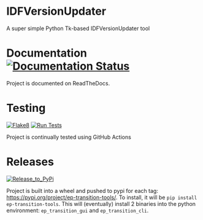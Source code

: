 # IDFVersionUpdater

A super simple Python Tk-based IDFVersionUpdater tool

# Documentation [![Documentation Status](http://readthedocs.org/projects/idfversionupdater-20/badge/?version=latest)](http://idfversionupdater-20.readthedocs.io/en/latest/?badge=latest)

Project is documented on ReadTheDocs.

# Testing

[![Flake8](https://github.com/Myoldmopar/IDFVersionUpdater2/actions/workflows/flake8.yml/badge.svg)](https://github.com/Myoldmopar/IDFVersionUpdater2/actions/workflows/flake8.yml)
[![Run Tests](https://github.com/Myoldmopar/IDFVersionUpdater2/actions/workflows/unit_tests.yml/badge.svg)](https://github.com/Myoldmopar/IDFVersionUpdater2/actions/workflows/unit_tests.yml)

Project is continually tested using GitHub Actions

# Releases

[![Release_to_PyPi](https://github.com/Myoldmopar/IDFVersionUpdater2/actions/workflows/pypi.yml/badge.svg)](https://github.com/Myoldmopar/IDFVersionUpdater2/actions/workflows/pypi.yml)

Project is built into a wheel and pushed to pypi for each tag: https://pypi.org/project/ep-transition-tools/.
To install, it will be `pip install ep-transition-tools`.
This will (eventually) install 2 binaries into the python environment: `ep_transition_gui` and `ep_transition_cli`. 
